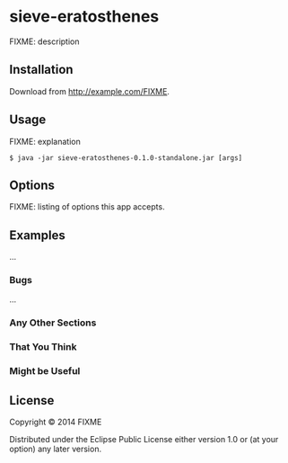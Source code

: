 # sieve-eratosthenes

FIXME: description

## Installation

Download from http://example.com/FIXME.

## Usage

FIXME: explanation

    $ java -jar sieve-eratosthenes-0.1.0-standalone.jar [args]

## Options

FIXME: listing of options this app accepts.

## Examples

...

### Bugs

...

### Any Other Sections
### That You Think
### Might be Useful

## License

Copyright © 2014 FIXME

Distributed under the Eclipse Public License either version 1.0 or (at
your option) any later version.
